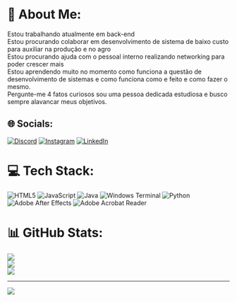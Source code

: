 <div align"center">

# 💫 About Me:
Estou trabalhando atualmente em back-end<br>Estou procurando colaborar em desenvolvimento de sistema de baixo custo para auxiliar na produção e no agro<br>Estou procurando ajuda com o pessoal interno realizando networking para poder crescer mais<br>Estou aprendendo muito no momento como funciona a questão de desenvolvimento de sistemas e como funciona como e feito e como fazer o mesmo.<br>Pergunte-me 4 fatos curiosos sou uma pessoa dedicada estudiosa e busco sempre alavancar meus objetivos.


## 🌐 Socials:
[![Discord](https://img.shields.io/badge/Discord-%237289DA.svg?logo=discord&logoColor=white)](https://discord.gg/lukinh_l8) [![Instagram](https://img.shields.io/badge/Instagram-%23E4405F.svg?logo=Instagram&logoColor=white)](https://instagram.com/luknh_l8) [![LinkedIn](https://img.shields.io/badge/LinkedIn-%230077B5.svg?logo=linkedin&logoColor=white)](https://linkedin.com/in/LucasAlves) 

# 💻 Tech Stack:
![HTML5](https://img.shields.io/badge/html5-%23E34F26.svg?style=for-the-badge&logo=html5&logoColor=white) ![JavaScript](https://img.shields.io/badge/javascript-%23323330.svg?style=for-the-badge&logo=javascript&logoColor=%23F7DF1E) ![Java](https://img.shields.io/badge/java-%23ED8B00.svg?style=for-the-badge&logo=openjdk&logoColor=white) ![Windows Terminal](https://img.shields.io/badge/Windows%20Terminal-%234D4D4D.svg?style=for-the-badge&logo=windows-terminal&logoColor=white) ![Python](https://img.shields.io/badge/python-3670A0?style=for-the-badge&logo=python&logoColor=ffdd54) ![Adobe After Effects](https://img.shields.io/badge/Adobe%20After%20Effects-9999FF.svg?style=for-the-badge&logo=Adobe%20After%20Effects&logoColor=white) ![Adobe Acrobat Reader](https://img.shields.io/badge/Adobe%20Acrobat%20Reader-EC1C24.svg?style=for-the-badge&logo=Adobe%20Acrobat%20Reader&logoColor=white)
# 📊 GitHub Stats:
![](https://github-readme-stats.vercel.app/api?username=lukinh_l8&theme=dark&hide_border=false&include_all_commits=false&count_private=false)<br/>
![](https://github-readme-streak-stats.herokuapp.com/?user=lukinh_l8&theme=dark&hide_border=false)<br/>
![](https://github-readme-stats.vercel.app/api/top-langs/?username=lukinh_l8&theme=dark&hide_border=false&include_all_commits=false&count_private=false&layout=compact)

---
[![](https://visitcount.itsvg.in/api?id=lukinh_l8&icon=0&color=0)](https://visitcount.itsvg.in)

<!-- Proudly created with GPRM ( https://gprm.itsvg.in ) -->

</div>

